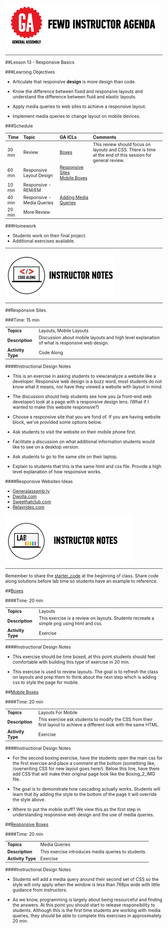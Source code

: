 ![GeneralAssemb.ly](../../img/icons/instr_agenda.png)

---

##Lesson 13 - Responsive Basics


###Learning Objectives

*	Articulate that responsive __design__ is more design than code.

*	Know the difference between fixed and responsive layouts and understand the difference between fluid and elastic layouts.

*	Apply media queries to web sites to achieve a responsive layout.

*	Implement media queries to change layout on mobile devices.


###Schedule


| Time | Topic| GA ICLs| Comments |
| ------|:-------------|:-------------------|:----------------|
|30 min| Review| [Boxes]()| This review should focus on layouts and CSS. There is time at the end of this session for general review. |
|60 min| Responsive Layout Design|[Responsive Sites]()<br>[Mobile Boxes]()| |
|10 min| Responsive - REM/EM | | |
|40 min|Responsive - Media Queries| [Adding Media Queries]() | |
|20 min| More Review| | |

###Homework

*	Students work on their final project.
*	Additional exercises available.


---


![Code Demo](../../img/icons/instr_code_along.png)

-----

##Responsive Sites

###Time: 15 min

| | |
| ------------- |:-------------|
| __Topics__ |Layouts, Mobile Layouts | 
| __Description__|Discussion about mobile layouts and high level explanation of what is responsive web design.|    
| __Activity Type__ | Code Along| 

####Instructional Design Notes

*	This is an exercise in asking students to view/analyze a website like a developer. Responsive web design is a buzz word, most students do not know what it means, nor have they viewed a website with layout in mind. 

*	The discussion should help students see how you (a front-end web developer) look at a page with a responsive design lens. (What if I wanted to make this website responsive?)


*	Choose a responsive site that you are fond of. If you are having website block, we've provided some options below. 

*	Ask students to visit the website on their mobile phone first.

*	Facilitate a discussion on what additional information students would like to see on a desktop version.

*	Ask students to go to the same site on their laptop.  

*	Explain to students that this is the same html and css file. Provide a high level explanation of how responsive works.


####Responsive Websites Ideas

*	[Generalassemb.ly]()
*	[Dwolla.com]()
*	[Sweethatclub.com]()
*	[Relayrides.com]()


![Exercise - Instructor](../../img/icons/instr_lab.png)

-----


Remember to share the [starter_code](starter_code/) at the beginning of class. Share code along solutions before lab time so students have an example to reference. 


##[Boxes](starter_code/README.md)

####Time: 20 min

| | |
| ------------- |:-------------|
| __Topics__ |Layouts| 
| __Description__| This exercise is a review on layouts. Students recreate a simple png using html and css. |    
| __Activity Type__ | Exercise | 

####Instructional Design Notes
 
*	This exercise should be time boxed, at this point students should feel comfortable with building this type of exercise in 20 min. 

*	This exercise is used to review layouts. The goal is to refresh  the class on layouts and prep them to think about the next step which is adding css to style the page for mobile. 


##[Mobile Boxes](starter_code/README.md)

####Time: 20 min

| | |
| ------------- |:-------------|
| __Topics__ |Layouts For Mobile| 
| __Description__| This exercise ask students to modify the CSS from their first layout to achieve a different look with the same HTML.|    
| __Activity Type__ | Exercise | 

####Instructional Design Notes
 
*	For the second boxing exercise, have the students open the main css for the first exercise and place a comment at the bottom (something like, /overwriting CSS for new layout goes here/). Below this line, have them add CSS that will make their original page look like the Boxing_2_IMG file.
 
*	The goal is to demonstrate how cascading actually works. Students will learn that by adding the style to the bottom of the page it will override the style above. 

*	Where to put the mobile stuff? We view this as the first step in understanding responsive web design and the use of media queries.


##[Responsive Boxes](solution/solution)

####Time: 20 min

| | |
| ------------- |:-------------|
| __Topics__ |Media Queries| 
| __Description__|This exercise introduces media queries to students.|    
| __Activity Type__ | Exercise | 

####Instructional Design Notes

*	Students will add a media query around their second set of CSS so the style will only apply when the window is less than 768px wide with little guidance from instructors.

*	As we know, programming is largely about being resourceful and finding the answers. At this point you should start to release responsibility to students. Although this is the first time students are working with media queries, they should be able to complete this exercises in approximately 20 min. 


